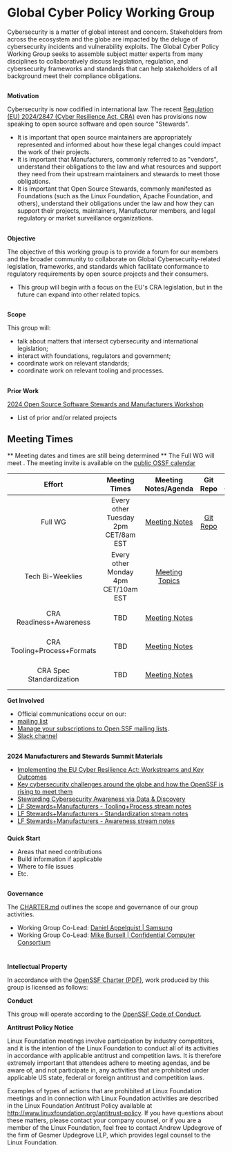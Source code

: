 # Global Cyber Policy Working Group

Cybersecurity is a matter of global interest and concern.  Stakeholders from across the ecosystem and the globe are impacted by the deluge of cybersecurity incidents and vulnerability exploits.  The Global Cyber Policy Working Group seeks to assemble subject matter experts from many disciplines to collaboratively discuss legislation, regulation, and cybersecurity frameworks and standards that can help stakeholders of all background meet their compliance obligations.


## 
**Motivation**

Cybersecurity is now codified in international law.  The recent [Regulation (EU) 2024/2847 (Cyber Resilience Act, CRA)](https://eur-lex.europa.eu/eli/reg/2024/2847/oj) even has provisions now speaking to open source software and open source "Stewards".

- It is important that open source maintainers are appropriately represented and informed about how these legal changes could impact the work of their projects.
- It is important that Manufacturers, commonly referred to as "vendors", understand their obligations to the law and what resources and support they need from their upstream maintainers and stewards to meet those obligations.
- It is important that Open Source Stewards, commonly manifested as Foundations (such as the Linux Foundation, Apache Foundation, and others), understand their obligations under the law and how they can support their projects, maintainers, Manufacturer members, and legal regulatory or market surveillance organizations.

## 
**Objective**

The objective of this working group is to provide a forum for our members and the broader community to collaborate on Global Cybersecurity-related legislation, frameworks, and standards which facilitate conformance to regulatory requirements by open source projects and their consumers.

- This group will begin with a focus on the EU's CRA legislation, but in the future can expand into other related topics.


## 
**Scope**

This group will:
 - talk about matters that intersect cybersecurity and international legislation;
 - interact with foundations, regulators and government;
 - coordinate work on relevant standards;
 - coordinate work on relevant tooling and processes.

## 
**Prior Work**

[2024 Open Source Software Stewards and Manufacturers Workshop](https://events.linuxfoundation.org/open-source-software-stewards-manufacturers-workshop/)


*   List of prior and/or related projects

## Meeting Times
** Meeting dates and times are still being determined **
The Full WG will meet <insert meeting schedule> . The meeting invite is available on the [public OSSF calendar](https://calendar.google.com/calendar?cid=czYzdm9lZmhwNWk5cGZsdGI1cTY3bmdwZXNAZ3JvdXAuY2FsZW5kYXIuZ29vZ2xlLmNvbQ)

| Effort       |    Meeting Times                                         |    Meeting Notes/Agenda    |       Git Repo        | Slack Channel | Mailing List |
| :----------: | :------------------------------------------------------: | :------------------------: | :-------------------: | :-----------: | :----------: |
|   Full WG    | Every other Tuesday 2pm CET/8am EST                      | [Meeting Notes](https://docs.google.com/document/d/1iAplSQheMgemdMnEw74uPj3oi_6rLLbFFXhg4svqIDo/edit?tab=t.0#heading=h.9m0zi4b0wnne) | [Git Repo](https://github.com/ossf/wg-globalcyberpolicy) | [Slack](https://openssf.slack.com/archives/C084A6XPX0F) | [WG Mailing List](https://lists.openssf.org/g/openssf-wg-globalcyberpolicy) |
| Tech Bi-Weeklies |  Every other Monday 4pm CET/10am EST                 | [Meeting Topics](         ) |                       |   TBD         |     TBD      |
| CRA Readiness+Awareness  |  TBD                                                 | [Meeting Notes](         ) |                       |   TBD         |  [SIG mailing list](https://lists.openssf.org/g/openssf-sig-cra-readiness)  |
| CRA Tooling+Process+Formats |  TBD                                                 | [Meeting Notes](         ) |                       |   TBD         |  [SIG mailing list](https://lists.openssf.org/g/openssf-sig-cra-tooling)    |
| CRA Spec Standardization  |  TBD                                                 | [Meeting Notes](         ) |                       |   TBD         |  [SIG mailing list](https://lists.openssf.org/g/openssf-sig-cra-standards)  |


**Get Involved**

*   Official communications occur on our:
*   [mailing list](https://lists.openssf.org/g/openssf-wg-globalcyberpolicy)
*   [Manage your subscriptions to Open SSF mailing lists](https://lists.openssf.org/g/main/subgroups).
*   [Slack channel](https://openssf.slack.com/archives/C084A6XPX0F)

## 
**2024 Manufacturers and Stewards Summit Materials** 
* [Implementing the EU Cyber Resilience Act: Workstreams and Key Outcomes](https://github.com/ossf/wg-globalcyberpolicy/blob/main/documents/2024%20Stewards%20%2B%20Manufacturers%20Workshop/Implementing%20the%20EU%20Cyber%20Resilience%20Act_%20Workstreams%20and%20Key%20Outcomes.pdf)
* [Key cybersecurity challenges around the globe and how the OpenSSF is rising to meet them](https://github.com/ossf/wg-globalcyberpolicy/blob/main/documents/2024%20Stewards%20%2B%20Manufacturers%20Workshop/OpenSSF%20CRA%20CyberRegs%20(1).pdf)
* [Stewarding Cybersecurity Awareness via Data & Discovery](https://github.com/ossf/wg-globalcyberpolicy/blob/main/documents/2024%20Stewards%20%2B%20Manufacturers%20Workshop/Stewarding%20Cybersecurity%20Awareness%20via%20Data%20%26%20Discovery%20.pdf)
* [LF Stewards+Manufacturers - Tooling+Process stream notes](https://docs.google.com/document/d/1EV4pNZXxiTGdo8tdA92ya16N8otCdLFvqedmqntF4lg/edit?tab=t.0#heading=h.ljy0cv72hwef)
* [LF Stewards+Manufacturers - Standardization stream notes](https://docs.google.com/document/d/1ZgLv26CvN6JBYHgulpN9GzGj-yzE5U_tyQNbYxDCRF8/edit?tab=t.0#heading=h.he1hzvqvfnat)
* [LF Stewards+Manufacturers - Awareness stream notes](https://docs.google.com/document/d/1d0mHlmImMNJNKat7qd2binfxBINot7kMBaoQKTH9_b4/edit?tab=t.0#heading=h.untq66fszwdn)


### 
**Quick Start**

*   Areas that need contributions
*   Build information if applicable
*   Where to file issues
*   Etc.

## 

**Governance**

The [CHARTER.md](https://github.com/ossf/wg-globalcyberpolicy/blob/main/CHARTER.md)  outlines the scope and governance of our group activities.


*   Working Group Co-Lead: [Daniel Appelquist | Samsung](https://github.com/torgo)
*   Working Group Co-Lead: [Mike Bursell | Confidential Computer Consortium](https://github.com/MikeCamel)

#
**Intellectual Property**

In accordance with the [OpenSSF Charter (PDF)](https://charter.openssf.org/), work produced by this group is licensed as follows:

**Conduct**

This group will operate according to the [OpenSSF Code of Conduct](https://openssf.org/community/code-of-conduct/). 

**Antitrust Policy Notice**

Linux Foundation meetings involve participation by industry competitors, and it is the intention of the Linux Foundation to conduct all of its activities in accordance with applicable antitrust and competition laws. It is therefore extremely important that attendees adhere to meeting agendas, and be aware of, and not participate in, any activities that are prohibited under applicable US state, federal or foreign antitrust and competition laws.

Examples of types of actions that are prohibited at Linux Foundation meetings and in connection with Linux Foundation activities are described in the Linux Foundation Antitrust Policy available at http://www.linuxfoundation.org/antitrust-policy. If you have questions about these matters, please contact your company counsel, or if you are a member of the Linux Foundation, feel free to contact Andrew Updegrove of the firm of Gesmer Updegrove LLP, which provides legal counsel to the Linux Foundation.
